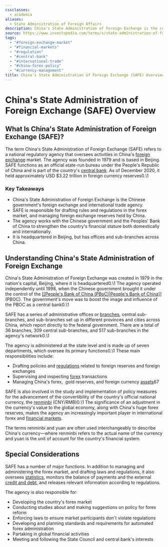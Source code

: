 ```yaml
---
cssclasses:
  - academia
aliases:
  - State Administration of Foreign Affairs
description: China's State Administration of Foreign Exchange is the country's official state-run foreign exchange regulatory agency.
source: https://www.investopedia.com/terms/s/state-administration-of-foreign-exchange.asp
tags:
  - "#foreign-exchange-market"
  - "#financial-markets"
  - "#regulation"
  - "#central-bank"
  - "#international-trade"
  - "#china-forex-policy"
  - "#currency-management"
title: China's State Administration of Foreign Exchange (SAFE) Overview
---
```


# China's State Administration of Foreign Exchange (SAFE) Overview
## What Is China's State Administration of Foreign Exchange (SAFE)?

The term China's State Administration of Foreign Exchange (SAFE) refers to a national regulatory agency that oversees activities in China's [foreign exchange](https://www.investopedia.com/terms/f/foreign-exchange.asp) market. The agency was founded in 1979 and is based in Beijing. SAFE functions as an official state-run bureau under the People's Republic of China and is part of the country's [central bank](https://www.investopedia.com/terms/c/centralbank.asp). As of December 2020,  it held approximately USD $3.22 trillion in foreign currency reserves0.\1﻿

### Key Takeaways

- China's State Administration of Foreign Exchange is the Chinese government's foreign exchange and international trade agency.
- SAFE is responsible for drafting rules and regulations in the forex market,  and managing foreign exchange reserves held by China.
- The agency works with the Chinese government and the Peoples' Bank of China to strengthen the country's financial stature both domestically and internationally.
- It is headquartered in Beijing,  but has offices and sub-branches across China.

## Understanding China's State Administration of Foreign Exchange

China's State Administration of Foreign Exchange was created in 1979 in the nation's capital,  Beijing,  where it is headquartered0.\1﻿ The agency operated independently until 1998,  when the Chinese government brought it under the control of the [[[People's Bank of China (PBoC)|People's Bank of China]]](https://www.investopedia.com/terms/p/peoples-bank-china-pboc.asp) (PBOC). The government's move was to boost the image and influence of the PBOC as a central bank0.\1﻿

SAFE has a series of administrative offices or [branches](https://www.investopedia.com/terms/b/branch-office.asp),  central sub-branches,  and sub-branches set up in different provinces and cities across China,  which report directly to the federal government. There are a total of 36 branches,  309 central sub-branches,  and 517 sub-branches in the agency's network0.\1﻿

The agency is administered at the state level and is made up of seven departments,  which oversee its primary functions0.\1﻿ These main responsibilities include:

- Drafting policies and [regulations](https://www.investopedia.com/terms/r/regulation-i.asp) related to foreign reserves and foreign exchanges
- Supervising and inspecting [forex](https://www.investopedia.com/terms/f/forex.asp) transactions
- Managing China's forex,    gold reserves,  and foreign currency [assets](https://www.investopedia.com/terms/a/asset.asp)6﻿﻿7

SAFE is also involved in the study and implementation of policy measures for the advancement of the convertibility of the country's official national currency,  the [renminbi](https://www.investopedia.com/terms/forex/c/cny-china-yuan-renminbi.asp) (CNY/RMB)0.\1﻿ The significance of an adjustment in the currency's value to the global economy,  along with China's huge forex reserves,  makes the agency an increasingly important player in international forex and [financial markets](https://www.investopedia.com/terms/f/financial-market.asp).

The terms renminbi and yuan are often used interchangeably to describe China's currency—where renminbi refers to the actual name of the currency and yuan is the unit of account for the country's financial system.

## Special Considerations

SAFE has a number of major functions. In addition to managing and administering the forex market,  and drafting laws and regulations,  it also oversees [statistics](https://www.investopedia.com/terms/s/statistics.asp),  monitors the balance of payments and the external [credit and debt](https://www.investopedia.com/credit-and-debt-4689724),  and releases relevant information according to regulations.

The agency is also responsible for:

- Developing the country's forex market
- Conducting studies about and making suggestions on policy for forex reform
- Enforcing laws to ensure market participants don't violate regulations
- Developing and planning standards and requirements for automated forex administration
- Partaking in global financial activities
- Meeting and following the State Council and central bank's interests